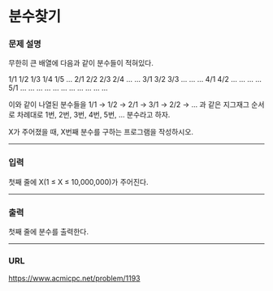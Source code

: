 # 분수찾기

### 문제 설명

무한히 큰 배열에 다음과 같이 분수들이 적혀있다.

1/1	1/2	1/3	1/4	1/5	 …
2/1	2/2	2/3	2/4	 …	 …
3/1	3/2	3/3	 …	 …	 …
4/1	4/2	 …	 …	 …	 …
5/1	 …	 … 	 …	 …	 …
 …	 …	 …	 …	 …	 …

이와 같이 나열된 분수들을 1/1 → 1/2 → 2/1 → 3/1 → 2/2 → … 과 같은 지그재그 순서로 차례대로 1번, 2번, 3번, 4번, 5번, … 분수라고 하자.

X가 주어졌을 때, X번째 분수를 구하는 프로그램을 작성하시오.

-----------
### 입력

첫째 줄에 X(1 ≤ X ≤ 10,000,000)가 주어진다.

-----------
### 출력

첫째 줄에 분수를 출력한다.

-----------
### URL

https://www.acmicpc.net/problem/1193
